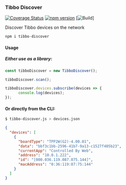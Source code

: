 ### Tibbo Discover 
[![Coverage Status](https://coveralls.io/repos/github/128keaton/Tibbo-Discover/badge.svg)](https://coveralls.io/github/128keaton/Tibbo-Discover)
[![npm version](https://badge.fury.io/js/tibbo-discover.svg)](https://badge.fury.io/js/tibbo-discover) [![Build](https://github.com/128keaton/Tibbo-Discover/actions/workflows/code-coverage.yml/badge.svg)]

Discover Tibbo devices on the network

```bash
npm i tibbo-discover
```



#### Usage

##### Either use as a library:

```typescript
const tibboDiscover = new TibboDiscover();

tibboDiscover.scan();

tibboDiscover.devices.subscribe(devices => {
      console.log(devices);
});
```

#### Or directly from the CLI:
```bash
$ tibbo-discover.js > devices.json
```

```json
{
  "devices": [
    {
      "boardType": "TPP2W(G2)-4.00.01",
      "data": "bbf3c1bb-2596-41b7-9a13-c1527f405b23",
      "currentApp": "Controlled By Web",
      "address": "10.0.1.222",
      "id": "[000.036.119.087.075.144]",
      "macAddress": "0:36:119:87:75:144"
    }
  ]
}
```
